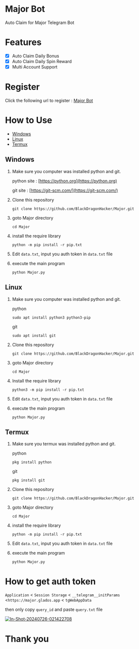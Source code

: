 
# Major Bot

Auto Claim for Major Telegram Bot


# Features

- [x] Auto Claim Daily Bonus
- [x] Auto Claim Daily Spin Reward
- [x] Multi Account Support

# Register

Click the following url to register : [Major Bot](https://t.me/major/start?startapp=2210217271-5496274031)

# How to Use
- [Windows](#windows)
- [Linux](#linux)
- [Termux](#termux)
## Windows 

1. Make sure you computer was installed python and git.
   
   python site : [https://python.org](https://python.org)
   
   git site : [https://git-scm.com/](https://git-scm.com/)

2. Clone this repository
   ```shell
   git clone https://github.com/BlackDragonHacker/Major.git
   ```

3. goto Major directory
   ```
   cd Major
   ```

4. install the require library
   ```
   python -m pip install -r pip.txt
   ```

5. Edit `data.txt`, input you auth token in `data.txt` file

6. execute the main program 
   ```
   python Major.py
   ```

## Linux

1. Make sure you computer was installed python and git.
   
   python
   ```shell
   sudo apt install python3 python3-pip
   ```
   git
   ```shell
   sudo apt install git
   ```

2. Clone this repository
   
   ```shell
   git clone https://github.com/BlackDragonHacker/Major.git
   ```

3. goto Major directory

   ```shell
   cd Major
   ```

4. Install the require library
   
   ```
   python3 -m pip install -r pip.txt
   ```

5. Edit `data.txt`, input you auth token in `data.txt` file

6. execute the main program 
   ```
   python Major.py
   ```

## Termux

1. Make sure you termux was installed python and git.
   
   python
   ```
   pkg install python
   ```

   git
   ```
   pkg install git
   ```

2. Clone this repository
   ```shell
   git clone https://github.com/BlackDragonHacker/Major.git
   ```

3. goto Major directory
   ```
   cd Major
   ```

4. install the require library
   ```
   python -m pip install -r pip.txt
   ```

5. Edit `data.txt`, input you auth token in `data.txt` file

6. execute the main program 
   ```
   python Major.py
   ```


# How to get auth token

`Application` < `Session Storage` < `__telegram__initParams` <`https://major.glados.app` < `tgWebAppData`

then only copy `query_id` and  paste `query.txt` file

<a href="https://ibb.co/HVxHj7k"><img src="https://i.ibb.co/yXYQr0b/In-Shot-20240726-021422708.jpg" alt="In-Shot-20240726-021422708" border="0"></a>

# Thank you

